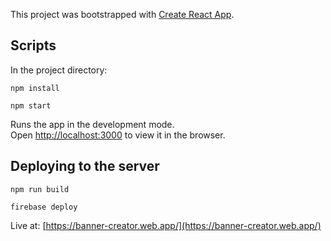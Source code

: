 
This project was bootstrapped with [Create React App](https://github.com/facebook/create-react-app).

## Scripts

In the project directory:

`npm install`

`npm start`

Runs the app in the development mode.\
Open [http://localhost:3000](http://localhost:3000) to view it in the browser.

## Deploying to the server

`npm run build`

`firebase deploy`

Live at: [https://banner-creator.web.app/](https://banner-creator.web.app/)
